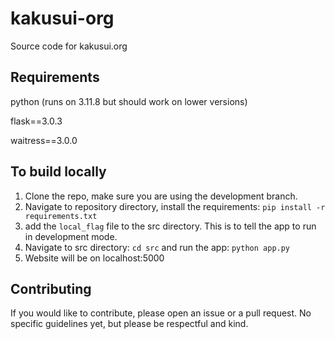 # kakusui-org
Source code for kakusui.org

## Requirements
python (runs on 3.11.8 but should work on lower versions)

flask==3.0.3

waitress==3.0.0

## To build locally
1. Clone the repo, make sure you are using the development branch.
2. Navigate to repository directory, install the requirements: `pip install -r requirements.txt`
3. add the `local_flag` file to the src directory. This is to tell the app to run in development mode.
4. Navigate to src directory: `cd src` and run the app: `python app.py`
5. Website will be on localhost:5000

## Contributing
If you would like to contribute, please open an issue or a pull request. No specific guidelines yet, but please be respectful and kind.